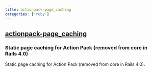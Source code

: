 ```yaml
---
title: actionpack-page_caching
categories: ['ruby']
---
```

## [actionpack-page_caching](https://github.com/rails/actionpack-page_caching)

### Static page caching for Action Pack (removed from core in Rails 4.0)


Static page caching for Action Pack (removed from core in Rails 4.0).
